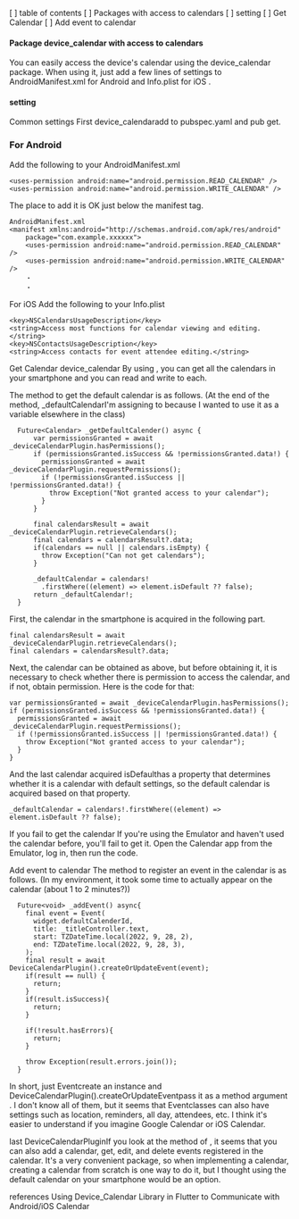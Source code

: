 [ ] table of contents
[ ] Packages with access to calendars
[ ] setting
[ ] Get Calendar
[ ] Add event to calendar


#### Package device_calendar with access to calendars
You can easily access the device's calendar using the device_calendar package.
When using it, just add a few lines of settings to AndroidManifest.xml for Android and Info.plist for iOS .


#### setting
Common settings
First device_calendaradd to pubspec.yaml and pub get.

### For Android
Add the following to your AndroidManifest.xml

```
<uses-permission android:name="android.permission.READ_CALENDAR" />
<uses-permission android:name="android.permission.WRITE_CALENDAR" />
```

The place to add it is OK just below the manifest tag.

```
AndroidManifest.xml
<manifest xmlns:android="http://schemas.android.com/apk/res/android"
    package="com.example.xxxxxx">
    <uses-permission android:name="android.permission.READ_CALENDAR" />
    <uses-permission android:name="android.permission.WRITE_CALENDAR" />
    ・
    ・
```

For iOS
Add the following to your Info.plist

```
<key>NSCalendarsUsageDescription</key>
<string>Access most functions for calendar viewing and editing.</string>
<key>NSContactsUsageDescription</key>
<string>Access contacts for event attendee editing.</string>
```

Get Calendar
device_calendar By using , you can get all the calendars in your smartphone and you can read and write to each.


The method to get the default calendar is as follows.
(At the end of the method, _defaultCalendarI'm assigning to because I wanted to use it as a variable elsewhere in the class)

```
  Future<Calendar> _getDefaultCalender() async {
      var permissionsGranted = await _deviceCalendarPlugin.hasPermissions();
      if (permissionsGranted.isSuccess && !permissionsGranted.data!) {
        permissionsGranted = await _deviceCalendarPlugin.requestPermissions();
        if (!permissionsGranted.isSuccess || !permissionsGranted.data!) {
          throw Exception("Not granted access to your calendar");
        }
      }

      final calendarsResult = await _deviceCalendarPlugin.retrieveCalendars();
      final calendars = calendarsResult?.data;
      if(calendars == null || calendars.isEmpty) {
        throw Exception("Can not get calendars");
      }

      _defaultCalendar = calendars!
        .firstWhere((element) => element.isDefault ?? false);
      return _defaultCalendar!;
  }
```


First, the calendar in the smartphone is acquired in the following part.

```
final calendarsResult = await _deviceCalendarPlugin.retrieveCalendars();
final calendars = calendarsResult?.data;
```

Next,
the calendar can be obtained as above, but before obtaining it, it is necessary to check whether there is permission to access the calendar, and if not, obtain permission.
Here is the code for that:

```
var permissionsGranted = await _deviceCalendarPlugin.hasPermissions();
if (permissionsGranted.isSuccess && !permissionsGranted.data!) {
  permissionsGranted = await _deviceCalendarPlugin.requestPermissions();
  if (!permissionsGranted.isSuccess || !permissionsGranted.data!) {
    throw Exception("Not granted access to your calendar");
  }
}
```

And the last calendar acquired isDefaulthas a property that determines whether it is a calendar with default settings, so the default calendar is acquired based on that property.

```
_defaultCalendar = calendars!.firstWhere((element) => element.isDefault ?? false);
```

If you fail to get the calendar
If you're using the Emulator and haven't used the calendar before, you'll fail to get it.
Open the Calendar app from the Emulator, log in, then run the code.


Add event to calendar
The method to register an event in the calendar is as follows.
(In my environment, it took some time to actually appear on the calendar (about 1 to 2 minutes?))

```
  Future<void> _addEvent() async{
    final event = Event(
      widget.defaultCalenderId,
      title: _titleController.text,
      start: TZDateTime.local(2022, 9, 28, 2),
      end: TZDateTime.local(2022, 9, 28, 3),
    );
    final result = await DeviceCalendarPlugin().createOrUpdateEvent(event);
    if(result == null) {
      return;
    }
    if(result.isSuccess){
      return;
    }

    if(!result.hasErrors){
      return;
    }

    throw Exception(result.errors.join());
  }
```

In short, just Eventcreate an instance and DeviceCalendarPlugin().createOrUpdateEventpass it as a method argument .
I don't know all of them, but it seems that Eventclasses can also have settings such as location, reminders, all day, attendees, etc.
I think it's easier to understand if you imagine Google Calendar or iOS Calendar.


last
DeviceCalendarPluginIf you look at the method of , it seems that you can also add a calendar, get, edit, and delete events registered in the calendar. It's a very convenient package, so when implementing a calendar, creating a calendar from scratch is one way to do it, but I thought using the default calendar on your smartphone would be an option.

references
Using Device_Calendar Library in Flutter to Communicate with Android/iOS Calendar